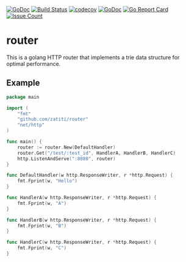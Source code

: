 [![GoDoc](https://godoc.org/github.com/zatiti/router?status.svg)](https://godoc.org/github.com/zatiti/router)
[![Build Status](https://travis-ci.org/zatiti/router.svg?branch=master)](https://travis-ci.org/zatiti/router)
[![codecov](https://codecov.io/gh/zatiti/router/branch/master/graph/badge.svg)](https://codecov.io/gh/zatiti/router)
[![GoDoc](https://godoc.org/github.com/zatiti/router?status.svg)](https://godoc.org/github.com/zatiti/router)
[![Go Report Card](https://goreportcard.com/badge/github.com/zatiti/router)](https://goreportcard.com/report/github.com/zatiti/router)
[![Issue Count](https://codeclimate.com/github/zatiti/router/badges/issue_count.svg)](https://codeclimate.com/github/zatiti/router)

# router
This is a golang HTTP router that implements a trie data structure for optimal performance.

## Example

```go
package main

import (
	"fmt"
	"github.com/zatiti/router"
	"net/http"
)

func main() {
	router := router.New(DefaultHandler)
	router.Get("/test/:test_id", HandlerA, HandlerB, HandlerC)
	http.ListenAndServe(":8080", router)
}

func DefaultHandler(w http.ResponseWriter, r *http.Request) {
	fmt.Fprint(w, "Hello")
}

func HandlerA(w http.ResponseWriter, r *http.Request) {
	fmt.Fprint(w, "A")
}

func HandlerB(w http.ResponseWriter, r *http.Request) {
	fmt.Fprint(w, "B")
}

func HandlerC(w http.ResponseWriter, r *http.Request) {
	fmt.Fprint(w, "C")
}
```
